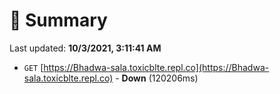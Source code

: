 # 📖 Summary
Last updated: **10/3/2021, 3:11:41 AM**

- `GET` [https://Bhadwa-sala.toxicblte.repl.co](https://Bhadwa-sala.toxicblte.repl.co) - **Down** (120206ms)
